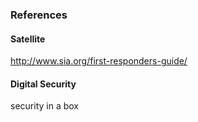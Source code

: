 ### References

#### Satellite

http://www.sia.org/first-responders-guide/

#### Digital Security

security in a box